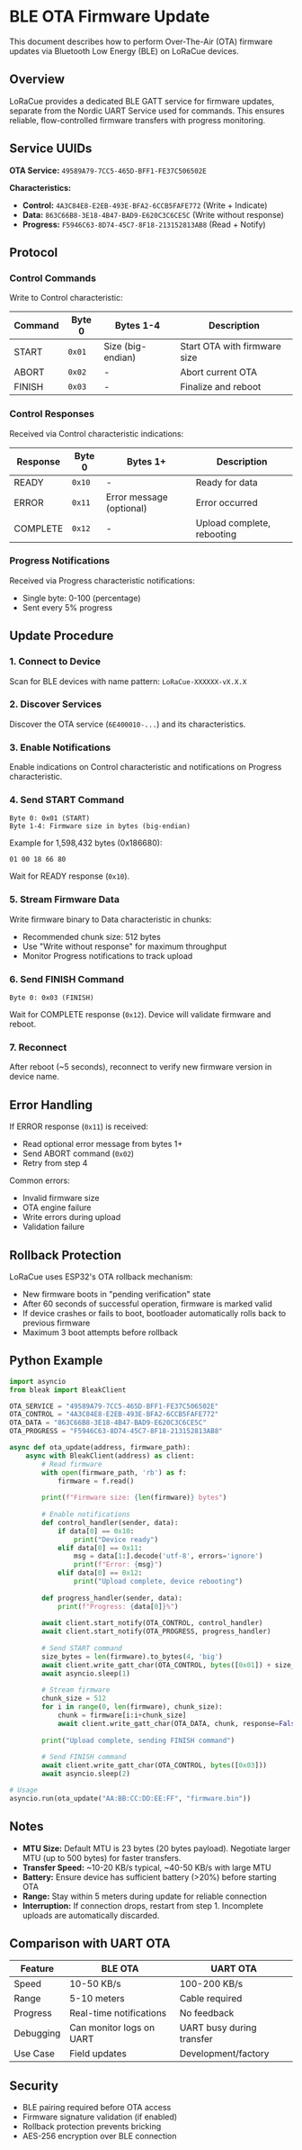 # BLE OTA Firmware Update

This document describes how to perform Over-The-Air (OTA) firmware updates via Bluetooth Low Energy (BLE) on LoRaCue devices.

## Overview

LoRaCue provides a dedicated BLE GATT service for firmware updates, separate from the Nordic UART Service used for commands. This ensures reliable, flow-controlled firmware transfers with progress monitoring.

## Service UUIDs

**OTA Service:** `49589A79-7CC5-465D-BFF1-FE37C506502E`

**Characteristics:**
- **Control:** `4A3C84E8-E2EB-493E-BFA2-6CCB5FAFE772` (Write + Indicate)
- **Data:** `863C66B8-3E18-4B47-BAD9-E620C3C6CE5C` (Write without response)
- **Progress:** `F5946C63-8D74-45C7-8F18-213152813AB8` (Read + Notify)

## Protocol

### Control Commands

Write to Control characteristic:

| Command | Byte 0 | Bytes 1-4 | Description |
|---------|--------|-----------|-------------|
| START   | `0x01` | Size (big-endian) | Start OTA with firmware size |
| ABORT   | `0x02` | - | Abort current OTA |
| FINISH  | `0x03` | - | Finalize and reboot |

### Control Responses

Received via Control characteristic indications:

| Response | Byte 0 | Bytes 1+ | Description |
|----------|--------|----------|-------------|
| READY    | `0x10` | - | Ready for data |
| ERROR    | `0x11` | Error message (optional) | Error occurred |
| COMPLETE | `0x12` | - | Upload complete, rebooting |

### Progress Notifications

Received via Progress characteristic notifications:
- Single byte: 0-100 (percentage)
- Sent every 5% progress

## Update Procedure

### 1. Connect to Device

Scan for BLE devices with name pattern: `LoRaCue-XXXXXX-vX.X.X`

### 2. Discover Services

Discover the OTA service (`6E400010-...`) and its characteristics.

### 3. Enable Notifications

Enable indications on Control characteristic and notifications on Progress characteristic.

### 4. Send START Command

```
Byte 0: 0x01 (START)
Byte 1-4: Firmware size in bytes (big-endian)
```

Example for 1,598,432 bytes (0x186680):
```
01 00 18 66 80
```

Wait for READY response (`0x10`).

### 5. Stream Firmware Data

Write firmware binary to Data characteristic in chunks:
- Recommended chunk size: 512 bytes
- Use "Write without response" for maximum throughput
- Monitor Progress notifications to track upload

### 6. Send FINISH Command

```
Byte 0: 0x03 (FINISH)
```

Wait for COMPLETE response (`0x12`). Device will validate firmware and reboot.

### 7. Reconnect

After reboot (~5 seconds), reconnect to verify new firmware version in device name.

## Error Handling

If ERROR response (`0x11`) is received:
- Read optional error message from bytes 1+
- Send ABORT command (`0x02`)
- Retry from step 4

Common errors:
- Invalid firmware size
- OTA engine failure
- Write errors during upload
- Validation failure

## Rollback Protection

LoRaCue uses ESP32's OTA rollback mechanism:
- New firmware boots in "pending verification" state
- After 60 seconds of successful operation, firmware is marked valid
- If device crashes or fails to boot, bootloader automatically rolls back to previous firmware
- Maximum 3 boot attempts before rollback

## Python Example

```python
import asyncio
from bleak import BleakClient

OTA_SERVICE = "49589A79-7CC5-465D-BFF1-FE37C506502E"
OTA_CONTROL = "4A3C84E8-E2EB-493E-BFA2-6CCB5FAFE772"
OTA_DATA = "863C66B8-3E18-4B47-BAD9-E620C3C6CE5C"
OTA_PROGRESS = "F5946C63-8D74-45C7-8F18-213152813AB8"

async def ota_update(address, firmware_path):
    async with BleakClient(address) as client:
        # Read firmware
        with open(firmware_path, 'rb') as f:
            firmware = f.read()
        
        print(f"Firmware size: {len(firmware)} bytes")
        
        # Enable notifications
        def control_handler(sender, data):
            if data[0] == 0x10:
                print("Device ready")
            elif data[0] == 0x11:
                msg = data[1:].decode('utf-8', errors='ignore')
                print(f"Error: {msg}")
            elif data[0] == 0x12:
                print("Upload complete, device rebooting")
        
        def progress_handler(sender, data):
            print(f"Progress: {data[0]}%")
        
        await client.start_notify(OTA_CONTROL, control_handler)
        await client.start_notify(OTA_PROGRESS, progress_handler)
        
        # Send START command
        size_bytes = len(firmware).to_bytes(4, 'big')
        await client.write_gatt_char(OTA_CONTROL, bytes([0x01]) + size_bytes)
        await asyncio.sleep(1)
        
        # Stream firmware
        chunk_size = 512
        for i in range(0, len(firmware), chunk_size):
            chunk = firmware[i:i+chunk_size]
            await client.write_gatt_char(OTA_DATA, chunk, response=False)
        
        print("Upload complete, sending FINISH command")
        
        # Send FINISH command
        await client.write_gatt_char(OTA_CONTROL, bytes([0x03]))
        await asyncio.sleep(2)

# Usage
asyncio.run(ota_update("AA:BB:CC:DD:EE:FF", "firmware.bin"))
```

## Notes

- **MTU Size:** Default MTU is 23 bytes (20 bytes payload). Negotiate larger MTU (up to 500 bytes) for faster transfers.
- **Transfer Speed:** ~10-20 KB/s typical, ~40-50 KB/s with large MTU
- **Battery:** Ensure device has sufficient battery (>20%) before starting OTA
- **Range:** Stay within 5 meters during update for reliable connection
- **Interruption:** If connection drops, restart from step 1. Incomplete uploads are automatically discarded.

## Comparison with UART OTA

| Feature | BLE OTA | UART OTA |
|---------|---------|----------|
| Speed | 10-50 KB/s | 100-200 KB/s |
| Range | 5-10 meters | Cable required |
| Progress | Real-time notifications | No feedback |
| Debugging | Can monitor logs on UART | UART busy during transfer |
| Use Case | Field updates | Development/factory |

## Security

- BLE pairing required before OTA access
- Firmware signature validation (if enabled)
- Rollback protection prevents bricking
- AES-256 encryption over BLE connection
